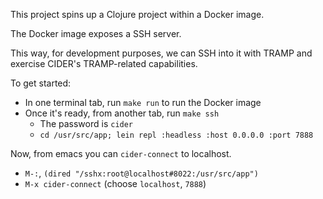 This project spins up a Clojure project within a Docker image.

The Docker image exposes a SSH server.

This way, for development purposes, we can SSH into it with TRAMP and exercise CIDER's TRAMP-related capabilities.

To get started:

* In one terminal tab, run `make run` to run the Docker image
* Once it's ready, from another tab, run `make ssh` 
  * The password is `cider`
  * `cd /usr/src/app; lein repl :headless :host 0.0.0.0 :port 7888`

Now, from emacs you can `cider-connect` to localhost.

* `M-:`, `(dired "/sshx:root@localhost#8022:/usr/src/app")`
* `M-x cider-connect` (choose `localhost`, `7888`)
